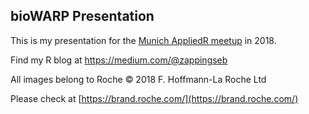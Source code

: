 ## bioWARP Presentation

This is my presentation for the [Munich AppliedR meetup](https://www.meetup.com/de-DE/Applied-R-Munich/events/256339676/) in 2018.

Find my R blog at https://medium.com/@zappingseb

All images belong to Roche © 2018 F. Hoffmann-La Roche Ltd

Please check at [https://brand.roche.com/](https://brand.roche.com/)

